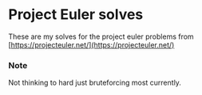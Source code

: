# Project Euler solves 
These are my solves for the project euler problems from [https://projecteuler.net/](https://projecteuler.net/)

### Note
Not thinking to hard just bruteforcing most currently.
